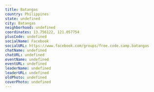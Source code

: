 ```yaml
---
title: Batangas
country: Philippines
state: undefined
city: Batangas
neighborhood: undefined
coordinates: 13.756122, 121.057754
plusCode: undefined
socialName: Facebook
socialURL: https://www.facebook.com/groups/free.code.camp.batangas
chatName: undefined
chatURL: undefined
eventName: undefined
eventURL: undefined
leaderName: undefined
leaderURL: undefined
oldPhoto: undefined
coverPhoto: undefined
---
```

